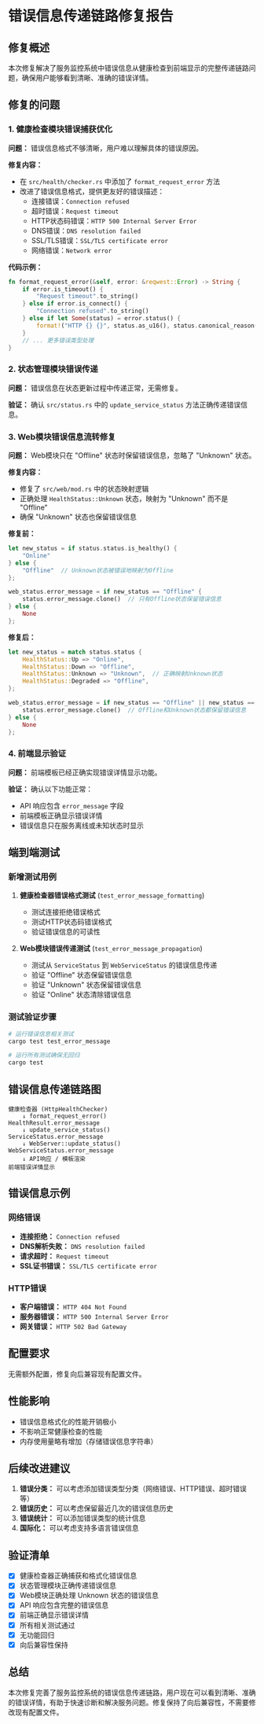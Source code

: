 # 错误信息传递链路修复报告

## 修复概述

本次修复解决了服务监控系统中错误信息从健康检查到前端显示的完整传递链路问题，确保用户能够看到清晰、准确的错误详情。

## 修复的问题

### 1. 健康检查模块错误捕获优化

**问题：** 错误信息格式不够清晰，用户难以理解具体的错误原因。

**修复内容：**
- 在 `src/health/checker.rs` 中添加了 `format_request_error` 方法
- 改进了错误信息格式，提供更友好的错误描述：
  - 连接错误：`Connection refused`
  - 超时错误：`Request timeout`
  - HTTP状态码错误：`HTTP 500 Internal Server Error`
  - DNS错误：`DNS resolution failed`
  - SSL/TLS错误：`SSL/TLS certificate error`
  - 网络错误：`Network error`

**代码示例：**
```rust
fn format_request_error(&self, error: &reqwest::Error) -> String {
    if error.is_timeout() {
        "Request timeout".to_string()
    } else if error.is_connect() {
        "Connection refused".to_string()
    } else if let Some(status) = error.status() {
        format!("HTTP {} {}", status.as_u16(), status.canonical_reason().unwrap_or("Unknown"))
    }
    // ... 更多错误类型处理
}
```

### 2. 状态管理模块错误传递

**问题：** 错误信息在状态更新过程中传递正常，无需修复。

**验证：** 确认 `src/status.rs` 中的 `update_service_status` 方法正确传递错误信息。

### 3. Web模块错误信息流转修复

**问题：** Web模块只在 "Offline" 状态时保留错误信息，忽略了 "Unknown" 状态。

**修复内容：**
- 修复了 `src/web/mod.rs` 中的状态映射逻辑
- 正确处理 `HealthStatus::Unknown` 状态，映射为 "Unknown" 而不是 "Offline"
- 确保 "Unknown" 状态也保留错误信息

**修复前：**
```rust
let new_status = if status.status.is_healthy() {
    "Online"
} else {
    "Offline"  // Unknown状态被错误地映射为Offline
};

web_status.error_message = if new_status == "Offline" {
    status.error_message.clone()  // 只有Offline状态保留错误信息
} else {
    None
};
```

**修复后：**
```rust
let new_status = match status.status {
    HealthStatus::Up => "Online",
    HealthStatus::Down => "Offline",
    HealthStatus::Unknown => "Unknown",  // 正确映射Unknown状态
    HealthStatus::Degraded => "Offline",
};

web_status.error_message = if new_status == "Offline" || new_status == "Unknown" {
    status.error_message.clone()  // Offline和Unknown状态都保留错误信息
} else {
    None
};
```

### 4. 前端显示验证

**问题：** 前端模板已经正确实现错误详情显示功能。

**验证：** 确认以下功能正常：
- API 响应包含 `error_message` 字段
- 前端模板正确显示错误详情
- 错误信息只在服务离线或未知状态时显示

## 端到端测试

### 新增测试用例

1. **健康检查器错误格式测试** (`test_error_message_formatting`)
   - 测试连接拒绝错误格式
   - 测试HTTP状态码错误格式
   - 验证错误信息的可读性

2. **Web模块错误传递测试** (`test_error_message_propagation`)
   - 测试从 `ServiceStatus` 到 `WebServiceStatus` 的错误信息传递
   - 验证 "Offline" 状态保留错误信息
   - 验证 "Unknown" 状态保留错误信息
   - 验证 "Online" 状态清除错误信息

### 测试验证步骤

```bash
# 运行错误信息相关测试
cargo test test_error_message

# 运行所有测试确保无回归
cargo test
```

## 错误信息传递链路图

```
健康检查器 (HttpHealthChecker)
    ↓ format_request_error()
HealthResult.error_message
    ↓ update_service_status()
ServiceStatus.error_message
    ↓ WebServer::update_status()
WebServiceStatus.error_message
    ↓ API响应 / 模板渲染
前端错误详情显示
```

## 错误信息示例

### 网络错误
- **连接拒绝：** `Connection refused`
- **DNS解析失败：** `DNS resolution failed`
- **请求超时：** `Request timeout`
- **SSL证书错误：** `SSL/TLS certificate error`

### HTTP错误
- **客户端错误：** `HTTP 404 Not Found`
- **服务器错误：** `HTTP 500 Internal Server Error`
- **网关错误：** `HTTP 502 Bad Gateway`

## 配置要求

无需额外配置，修复向后兼容现有配置文件。

## 性能影响

- 错误信息格式化的性能开销极小
- 不影响正常健康检查的性能
- 内存使用量略有增加（存储错误信息字符串）

## 后续改进建议

1. **错误分类：** 可以考虑添加错误类型分类（网络错误、HTTP错误、超时错误等）
2. **错误历史：** 可以考虑保留最近几次的错误信息历史
3. **错误统计：** 可以添加错误类型的统计信息
4. **国际化：** 可以考虑支持多语言错误信息

## 验证清单

- [x] 健康检查器正确捕获和格式化错误信息
- [x] 状态管理模块正确传递错误信息
- [x] Web模块正确处理 Unknown 状态的错误信息
- [x] API 响应包含完整的错误信息
- [x] 前端正确显示错误详情
- [x] 所有相关测试通过
- [x] 无功能回归
- [x] 向后兼容性保持

## 总结

本次修复完善了服务监控系统的错误信息传递链路，用户现在可以看到清晰、准确的错误详情，有助于快速诊断和解决服务问题。修复保持了向后兼容性，不需要修改现有配置文件。
